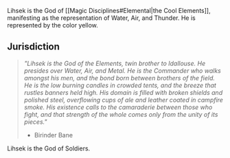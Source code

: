 Lihsek is the God of [[Magic Disciplines#Elemental|the Cool Elements]], manifesting as the representation of Water, Air, and Thunder. He is represented by the color yellow.

## Jurisdiction

> *"Lihsek is the God of the Elements, twin brother to Idallouse. He presides over Water, Air, and Metal. He is the Commander who walks amongst his men, and the bond born between brothers of the field. He is the low burning candles in crowded tents, and the breeze that rustles banners held high. His domain is filled with broken shields and polished steel, overflowing cups of ale and leather coated in campfire smoke. His existence calls to the camaraderie between those who fight, and that strength of the whole comes only from the unity of its pieces."*
> - Birinder Bane

Lihsek is the God of Soldiers. 